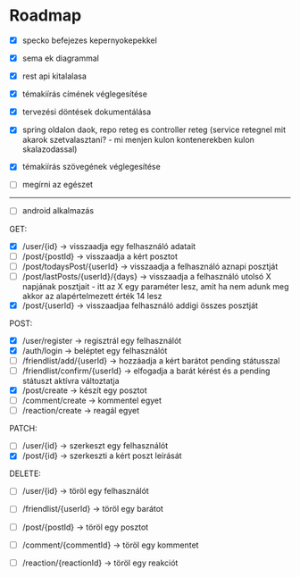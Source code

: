 # Roadmap

- [X] specko befejezes kepernyokepekkel
- [X] sema ek diagrammal
- [X] rest api kitalalasa

- [X] témakiírás címének véglegesítése
- [X] tervezési döntések dokumentálása
- [X] spring oldalon daok, repo reteg es controller reteg (service retegnel mit akarok szetvalasztani? - mi menjen kulon kontenerekben kulon skalazodassal)

- [X] témakiírás szövegének véglegesítése
- [ ] megírni az egészet

---

- [ ] android alkalmazás


GET:
- [X] /user/{id} -> visszaadja egy felhasználó adatait
- [ ] /post/{postId} -> visszaadja a kért posztot
- [ ] /post/todaysPost/{userId} -> visszaadja a felhasználó aznapi posztját
- [ ] /post/lastPosts/{userId}/{days} -> visszaadja a felhasználó utolsó X napjának posztjait - itt az X egy paraméter lesz, amit ha nem adunk meg akkor az alapértelmezett érték 14 lesz
- [X] /post/{userId} -> visszaadjaa felhasználó addigi összes posztját

POST:
- [X] /user/register -> regisztrál egy felhasználót
- [X] /auth/login -> beléptet egy felhasználót
- [ ] /friendlist/add/{userId} -> hozzáadja a kért barátot pending státusszal
- [ ] /friendlist/confirm/{userId} -> elfogadja a barát kérést és a pending státuszt aktívra változtatja
- [X] /post/create -> készít egy posztot
- [ ] /comment/create -> kommentel egyet
- [ ] /reaction/create -> reagál egyet

PATCH:
- [ ] /user/{id} -> szerkeszt egy felhasználót
- [X] /post/{id} -> szerkeszti a kért poszt leírását

DELETE:
- [ ] /user/{id} -> töröl egy felhasználót
- [ ] /friendlist/{userId} -> töröl egy barátot
- [ ] /post/{postId} -> töröl egy posztot
- [ ] /comment/{commentId} -> töröl egy kommentet
- [ ] /reaction/{reactionId} -> töröl egy reakciót

